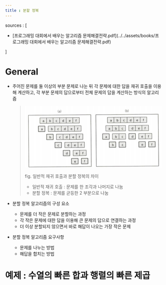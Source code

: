 ```yaml
---
title : 분할 정복
---
```


sources : [

-  [프로그래밍 대회에서 배우는 알고리즘 문제해결전략.pdf](../../assets/books/프로그래밍 대회에서 배우는 알고리즘 문제해결전략.pdf) 

]

# General

- 주어진 문제를 둘 이상의 부분 문제로 나눈 뒤 각 문제에 대한 답을 재귀 호출을 이용해 계산하고, 각 부분 문제의 답으로부터 전체 문제의 답을 계산하는 방식의 알고리즘

  > ![image-20210527171906479](.README.assets/image-20210527171906479.png)
  >
  > fig. 일반적 재귀 호출과 분할 정복의 차이
  >
  > - 일반적 재귀 호출 : 문제를 한 조각과 나머지로 나눔
  > - 분할 정복 : 문제를 균등한 2 부분으로 나눔



- 분할 정복 알고리즘의 구성 요소
  - 문제를 더 작은 문제로 분할하는 과정
  - 각 작은 문제에 대한 답을 이용해 큰 문제의 답으로 연결하는 과정
  - 더 이상 분할되지 않으면서 바로 해답이 나오는 가장 작은 문제
- 분할 정복 알고리즘 요구사항
  - 문제를 나누는 방법
  - 해답을 합치는 방법



# 예제 : 수열의 빠른 합과 행렬의 빠른 제곱

